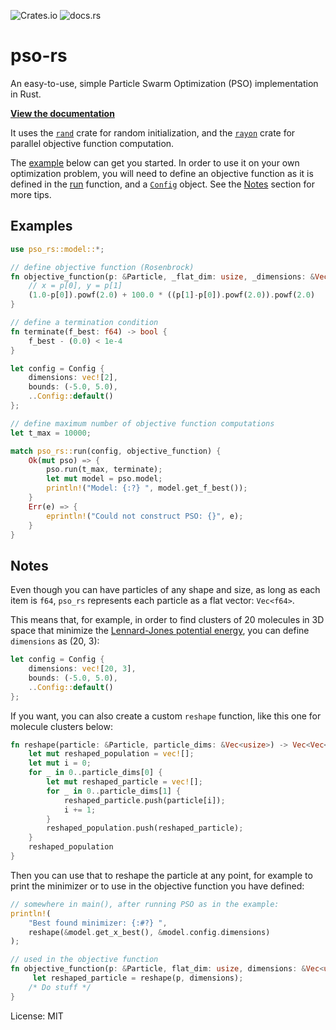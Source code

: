 ﻿![Crates.io](https://img.shields.io/crates/v/pso_rs)
![docs.rs](https://img.shields.io/docsrs/pso-rs)

# pso-rs

An easy-to-use, simple Particle Swarm Optimization (PSO) implementation in Rust.

**[View the documentation](https://docs.rs/pso-rs/latest/pso_rs/)**

It uses the [`rand`](https://crates.io/crates/rand) crate for random initialization, and the [`rayon`](https://crates.io/crates/rayon) crate for parallel objective function computation.

The [example](#examples) below can get you started.
In order to use it on your own optimization problem, you will need to define an objective function as it is defined in the [run](fn.run.html) function, and a [`Config`](model/struct.Config.html) object. See the [Notes](#notes) section for more tips.

## Examples

```rust
use pso_rs::model::*;

// define objective function (Rosenbrock)
fn objective_function(p: &Particle, _flat_dim: usize, _dimensions: &Vec<usize>) -> f64 {
    // x = p[0], y = p[1]
    (1.0-p[0]).powf(2.0) + 100.0 * ((p[1]-p[0]).powf(2.0)).powf(2.0)
}

// define a termination condition
fn terminate(f_best: f64) -> bool {
    f_best - (0.0) < 1e-4
}

let config = Config {
    dimensions: vec![2],
    bounds: (-5.0, 5.0),
    ..Config::default()
};

// define maximum number of objective function computations
let t_max = 10000;

match pso_rs::run(config, objective_function) {
    Ok(mut pso) => {
        pso.run(t_max, terminate);
        let mut model = pso.model;
        println!("Model: {:?} ", model.get_f_best());
    }
    Err(e) => {
        eprintln!("Could not construct PSO: {}", e);
    }
}
```

## Notes

Even though you can have particles of any shape and size, as long as each item is `f64`, `pso_rs` represents each particle as a flat vector: `Vec<f64>`.

This means that, for example, in order to find clusters of 20 molecules in 3D space that minimize the [Lennard-Jones potential energy](https://en.wikipedia.org/wiki/Lennard-Jones_potential), you can define `dimensions` as (20, 3):

```rust
let config = Config {
    dimensions: vec![20, 3],
    bounds: (-5.0, 5.0),
    ..Config::default()
};
```

If you want, you can also create a custom `reshape` function, like this one for molecule clusters below:

```rust
fn reshape(particle: &Particle, particle_dims: &Vec<usize>) -> Vec<Vec<f64>> {
    let mut reshaped_population = vec![];
    let mut i = 0;
    for _ in 0..particle_dims[0] {
        let mut reshaped_particle = vec![];
        for _ in 0..particle_dims[1] {
            reshaped_particle.push(particle[i]);
            i += 1;
        }
        reshaped_population.push(reshaped_particle);
    }
    reshaped_population
}
```

Then you can use that to reshape the particle at any point, for example to print the minimizer or to use in the objective function you have defined:

```rust
// somewhere in main(), after running PSO as in the example:
println!(
    "Best found minimizer: {:#?} ",
    reshape(&model.get_x_best(), &model.config.dimensions)
);

// used in the objective function
fn objective_function(p: &Particle, flat_dim: usize, dimensions: &Vec<usize>) -> f64 {
     let reshaped_particle = reshape(p, dimensions);
    /* Do stuff */
}
```

License: MIT
